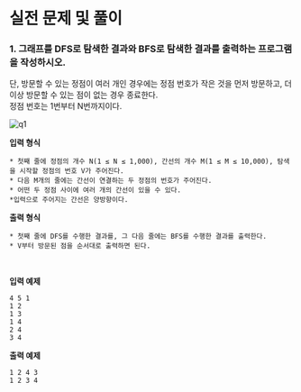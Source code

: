 # 실전 문제 및 풀이
### 1. 그래프를 DFS로 탐색한 결과와 BFS로 탐색한 결과를 출력하는 프로그램을 작성하시오.  
단, 방문할 수 있는 정점이 여러 개인 경우에는 정점 번호가 작은 것을 먼저 방문하고, 더 이상 방문할 수 있는 점이 없는 경우 종료한다.  
정점 번호는 1번부터 N번까지이다.

![q1](https://user-images.githubusercontent.com/38516906/57449355-a0350180-7296-11e9-817b-8d8e00434df6.PNG)


**입력 형식**  
```
* 첫째 줄에 정점의 개수 N(1 ≤ N ≤ 1,000), 간선의 개수 M(1 ≤ M ≤ 10,000), 탐색을 시작할 정점의 번호 V가 주어진다. 
* 다음 M개의 줄에는 간선이 연결하는 두 정점의 번호가 주어진다. 
* 어떤 두 정점 사이에 여러 개의 간선이 있을 수 있다. 
*입력으로 주어지는 간선은 양방향이다.
```
**출력 형식**  
```
* 첫째 줄에 DFS를 수행한 결과를, 그 다음 줄에는 BFS를 수행한 결과를 출력한다.
* V부터 방문된 점을 순서대로 출력하면 된다.
```
<br>

**입력 예제**  
```
4 5 1
1 2
1 3
1 4
2 4
3 4
```

**출력 예제**  
```
1 2 4 3
1 2 3 4
```
<br>
